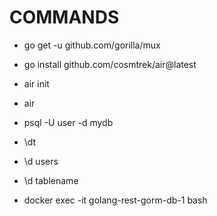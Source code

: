 # COMMANDS

- go get -u github.com/gorilla/mux
- go install github.com/cosmtrek/air@latest
- air init
- air

- psql -U user -d mydb
- \dt
- \d users
- \d tablename

- docker exec -it golang-rest-gorm-db-1 bash
